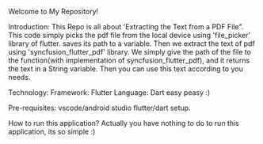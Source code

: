 Welcome to My Repository!

Introduction:
This Repo is all about 'Extracting the Text from a PDF File". This code simply picks the pdf file from the local device using 'file_picker' library of flutter. saves its path to a variable. Then we extract the text of pdf using 'syncfusion_flutter_pdf' library. We simply give the path of the file to the function(with implementation of syncfusion_flutter_pdf), and it returns the text in a String variable. Then you can use this text according to you needs.

Technology:
Framework: Flutter
Language: Dart
easy peasy :)

Pre-requisites:
vscode/android studio
flutter/dart setup.

How to run this application?
Actually you have nothing to do to run this application, its so simple :)
